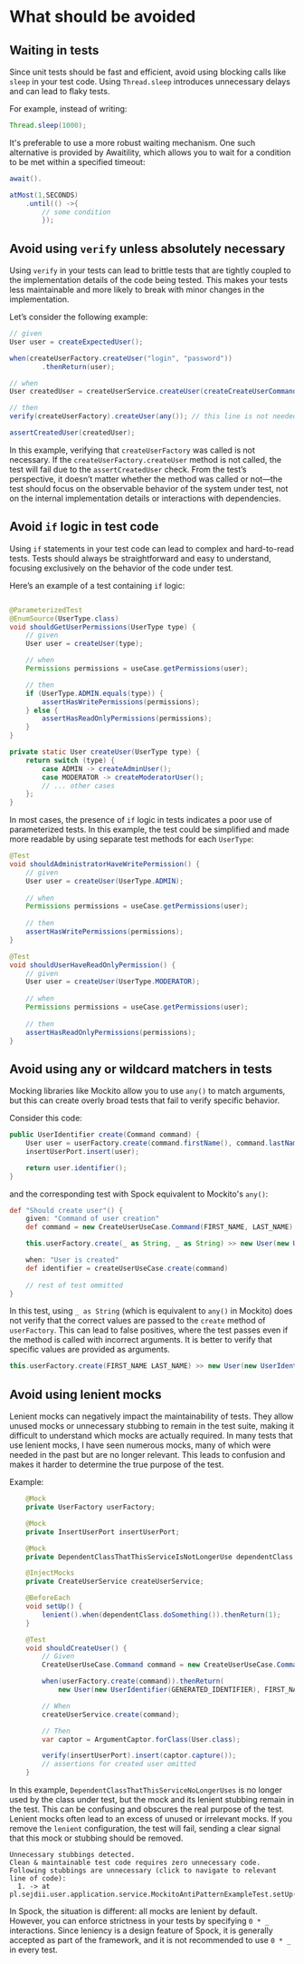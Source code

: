 # What should be avoided

## Waiting in tests

Since unit tests should be fast and efficient, avoid using blocking calls like `sleep` in your test code. Using
`Thread.sleep` introduces unnecessary delays and can lead to flaky tests.

For example, instead of writing:

```java
Thread.sleep(1000);
```

It's preferable to use a more robust waiting mechanism. One such alternative is provided by Awaitility, which allows you
to wait for a condition to be met within a specified timeout:

```java
await().

atMost(1,SECONDS)
    .until(() ->{
        // some condition
        });
```

## Avoid using `verify` unless absolutely necessary

Using `verify` in your tests can lead to brittle tests that are tightly coupled to the implementation details of the
code being tested. This makes your tests less maintainable and more likely to break with minor changes in the
implementation.

Let’s consider the following example:

```java
// given
User user = createExpectedUser();

when(createUserFactory.createUser("login", "password"))
        .thenReturn(user);

// when
User createdUser = createUserService.createUser(createCreateUserCommand());

// then
verify(createUserFactory).createUser(any()); // this line is not needed

assertCreatedUser(createdUser);
```

In this example, verifying that `createUserFactory` was called is not necessary. If the `createUserFactory.createUser`
method is not called, the test will fail due to the `assertCreatedUser` check. From the test’s perspective, it doesn’t
matter whether the method was called or not—the test should focus on the observable behavior of the system under test,
not on the internal implementation details or interactions with dependencies.

## Avoid `if` logic in test code

Using `if` statements in your test code can lead to complex and hard-to-read tests. Tests should always be straightforward and easy to understand, focusing exclusively on the behavior of the code under test.

Here’s an example of a test containing `if` logic:

```java

@ParameterizedTest
@EnumSource(UserType.class)
void shouldGetUserPermissions(UserType type) {
    // given
    User user = createUser(type);

    // when
    Permissions permissions = useCase.getPermissions(user);

    // then
    if (UserType.ADMIN.equals(type)) {
        assertHasWritePermissions(permissions);
    } else {
        assertHasReadOnlyPermissions(permissions);
    }
}

private static User createUser(UserType type) {
    return switch (type) {
        case ADMIN -> createAdminUser();
        case MODERATOR -> createModeratorUser();
        // ... other cases
    };
}
```

In most cases, the presence of `if` logic in tests indicates a poor use of parameterized tests. In this example, the test could be simplified and made more readable by using separate test methods for each `UserType`:

```java
@Test
void shouldAdministratorHaveWritePermission() {
    // given
    User user = createUser(UserType.ADMIN);
    
    // when
    Permissions permissions = useCase.getPermissions(user);
    
    // then
    assertHasWritePermissions(permissions);
}

@Test
void shouldUserHaveReadOnlyPermission() {
    // given
    User user = createUser(UserType.MODERATOR);
    
    // when
    Permissions permissions = useCase.getPermissions(user);
    
    // then
    assertHasReadOnlyPermissions(permissions);
}
```

## Avoid using any or wildcard matchers in tests

Mocking libraries like Mockito allow you to use `any()` to match arguments,
but this can create overly broad tests that fail to verify specific behavior.

Consider this code:

```java
public UserIdentifier create(Command command) {
    User user = userFactory.create(command.firstName(), command.lastName());
    insertUserPort.insert(user);

    return user.identifier();
}
```

and the corresponding test with Spock equivalent to Mockito's `any()`:

```groovy
def "Should create user"() {
    given: "Command of user creation"
    def command = new CreateUserUseCase.Command(FIRST_NAME, LAST_NAME)

    this.userFactory.create(_ as String, _ as String) >> new User(new UserIdentifier(GENERATED_IDENTIFIER), FIRST_NAME, LAST_NAME)

    when: "User is created"
    def identifier = createUserUseCase.create(command)
    
    // rest of test ommitted
}
```

In this test,
using `_ as String` (which is equivalent to `any()` in Mockito)
does not verify that the correct values are passed to the `create` method of `userFactory`.
This can lead to false positives,
where the test passes even if the method is called with incorrect arguments.
It is better to verify that specific values are provided as arguments.

```groovy
this.userFactory.create(FIRST_NAME LAST_NAME) >> new User(new UserIdentifier(GENERATED_IDENTIFIER), FIRST_NAME, LAST_NAME)
```

## Avoid using lenient mocks

Lenient mocks can negatively impact the maintainability of tests.
They allow unused mocks or unnecessary stubbing to remain in the test suite,
making it difficult to understand which mocks are actually required.
In many tests that use lenient mocks, I have seen numerous mocks,
many of which were needed in the past but are no longer relevant.
This leads to confusion and makes it harder to determine the true purpose of the test.

Example:
```java
    @Mock
    private UserFactory userFactory;

    @Mock
    private InsertUserPort insertUserPort;

    @Mock
    private DependentClassThatThisServiceIsNotLongerUse dependentClass;

    @InjectMocks
    private CreateUserService createUserService;

    @BeforeEach
    void setUp() {
        lenient().when(dependentClass.doSomething()).thenReturn(1);
    }

    @Test
    void shouldCreateUser() {
        // Given
        CreateUserUseCase.Command command = new CreateUserUseCase.Command(FIRST_NAME, LAST_NAME);

        when(userFactory.create(command)).thenReturn(
            new User(new UserIdentifier(GENERATED_IDENTIFIER), FIRST_NAME, LAST_NAME));

        // When
        createUserService.create(command);

        // Then
        var captor = ArgumentCaptor.forClass(User.class);

        verify(insertUserPort).insert(captor.capture());
        // assertions for created user omitted
    }
```

In this example, `DependentClassThatThisServiceNoLongerUses`
is no longer used by the class under test, but the mock and its lenient stubbing remain in the test.
This can be confusing and obscures the real purpose of the test.
Lenient mocks often lead to an excess of unused or irrelevant mocks.
If you remove the `lenient` configuration, the test will fail,
sending a clear signal that this mock or stubbing should be removed.

```text
Unnecessary stubbings detected.
Clean & maintainable test code requires zero unnecessary code.
Following stubbings are unnecessary (click to navigate to relevant line of code):
  1. -> at pl.sejdii.user.application.service.MockitoAntiPatternExampleTest.setUp(MockitoAntiPatternExampleTest.java:40)
```

In Spock, the situation is different: all mocks are lenient by default.
However, you can enforce strictness in your tests by specifying `0 * _` interactions.
Since leniency is a design feature of Spock, it is generally accepted as part of the framework,
and it is not recommended to use `0 * _` in every test.
